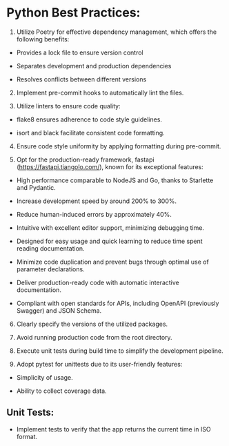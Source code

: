 # Python Best Practices:

1. Utilize Poetry for effective dependency management, which offers the following benefits:
 - Provides a lock file to ensure version control

 - Separates development and production dependencies

 - Resolves conflicts between different versions

2. Implement pre-commit hooks to automatically lint the files.

3. Utilize linters to ensure code quality:
 - flake8 ensures adherence to code style guidelines.

 - isort and black facilitate consistent code formatting.

4. Ensure code style uniformity by applying formatting during pre-commit.

5. Opt for the production-ready framework, fastapi (https://fastapi.tiangolo.com/), known for its exceptional features:
 - High performance comparable to NodeJS and Go, thanks to Starlette and Pydantic.

 - Increase development speed by around 200% to 300%.

 - Reduce human-induced errors by approximately 40%.

 - Intuitive with excellent editor support, minimizing debugging time.

 - Designed for easy usage and quick learning to reduce time spent reading documentation.

 - Minimize code duplication and prevent bugs through optimal use of parameter declarations.

 - Deliver production-ready code with automatic interactive documentation.

 - Compliant with open standards for APIs, including OpenAPI (previously Swagger) and JSON Schema.

6. Clearly specify the versions of the utilized packages.

7. Avoid running production code from the root directory.

8. Execute unit tests during build time to simplify the development pipeline.

9. Adopt pytest for unittests due to its user-friendly features:
 - Simplicity of usage.

 - Ability to collect coverage data.

## Unit Tests:

- Implement tests to verify that the app returns the current time in ISO format.
